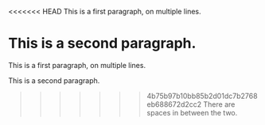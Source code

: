 <<<<<<< HEAD
This is a first paragraph,
on multiple lines.
     
This is a second paragraph.
=======
This is a first paragraph,
on multiple lines.
     
This is a second paragraph.
>>>>>>> 4b75b97b10bb85b2d01dc7b2768eb688672d2cc2
There are spaces in between the two.